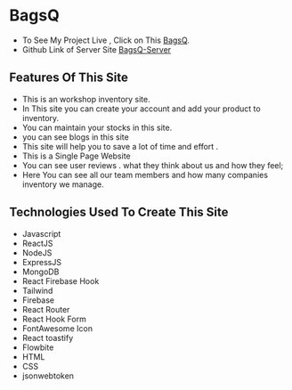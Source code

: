  # BagsQ

- To See My Project Live , Click on This [BagsQ]().
- Github Link of Server Site [BagsQ-Server](https://github.com/MafujulHaquePlabon/bagsq-server)

## Features Of This Site

- This is an workshop inventory site.
- In This site you can create your account and add your product to inventory.
- You can maintain your stocks in this site.
- you can see blogs in this site
- This site will help you to save a lot of time and effort .
- This is a Single Page Website
- You can see user reviews . what they think about us and how they feel;
- Here You can see all our team members and how many companies inventory we manage.

## Technologies Used To Create This Site

- Javascript
- ReactJS
- NodeJS
- ExpressJS
- MongoDB
- React Firebase Hook
- Tailwind
- Firebase
- React Router
- React Hook Form
- FontAwesome Icon
- React toastify
- Flowbite
- HTML
- CSS
- jsonwebtoken
